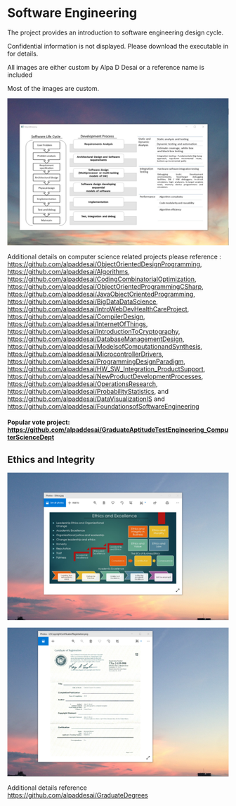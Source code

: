 # Software Engineering

The project provides an introduction to software engineering design cycle. 

Confidential information is not displayed. Please download the executable in for details. 

All images are either custom by Alpa D Desai or a reference name is included 

Most of the images are custom.

![image](SoftwareDevelopmentCycle.png)


Additional details on computer science related projects please reference : https://github.com/alpaddesai/ObjectOrientedDesignProgramming, https://github.com/alpaddesai/Algorithms, https://github.com/alpaddesai/CodingCombinatorialOptimization, https://github.com/alpaddesai/ObjectOrientedProgrammingCSharp, https://github.com/alpaddesai/JavaObjectOrientedProgramming, https://github.com/alpaddesai/BigDataDataScience, https://github.com/alpaddesai/IntroWebDevHealthCareProject, https://github.com/alpaddesai/CompilerDesign,  https://github.com/alpaddesai/InternetOfThings, https://github.com/alpaddesai/IntroductionToCryptography, https://github.com/alpaddesai/DatabaseManagementDesign, https://github.com/alpaddesai/ModelsofComputationandSynthesis, https://github.com/alpaddesai/MicrocontrollerDrivers, https://github.com/alpaddesai/ProgrammingDesignParadigm, https://github.com/alpaddesai/HW_SW_Integration_ProductSupport, https://github.com/alpaddesai/NewProductDevelopmentProcesses, https://github.com/alpaddesai/OperationsResearch, https://github.com/alpaddesai/ProbabilityStatistics, and https://github.com/alpaddesai/DataVisualizationIS and https://github.com/alpaddesai/FoundationsofSoftwareEngineering 

#### Popular vote project: https://github.com/alpaddesai/GraduateAptitudeTestEngineering_ComputerScienceDept

## Ethics and Integrity
![image](EthicsandExcellence.png)

![image](USCopyrightCertificate.png)

Additional details reference https://github.com/alpaddesai/GraduateDegrees
